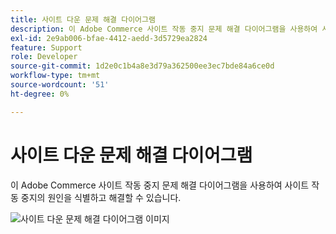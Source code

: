 ```yaml
---
title: 사이트 다운 문제 해결 다이어그램
description: 이 Adobe Commerce 사이트 작동 중지 문제 해결 다이어그램을 사용하여 사이트 작동 중지의 원인을 식별하고 해결할 수 있습니다.
exl-id: 2e9ab006-bfae-4412-aedd-3d5729ea2824
feature: Support
role: Developer
source-git-commit: 1d2e0c1b4a8e3d79a362500ee3ec7bde84a6ce0d
workflow-type: tm+mt
source-wordcount: '51'
ht-degree: 0%

---
```


# 사이트 다운 문제 해결 다이어그램

이 Adobe Commerce 사이트 작동 중지 문제 해결 다이어그램을 사용하여 사이트 작동 중지의 원인을 식별하고 해결할 수 있습니다.

![사이트 다운 문제 해결 다이어그램 이미지](assets/updated_site_down_1.jpeg)

